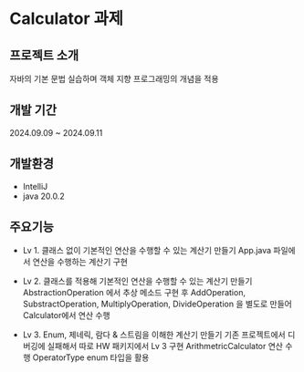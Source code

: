 # Calculator 과제

## 프로젝트 소개
자바의 기본 문법 실습하며 객체 지향 프로그래밍의 개념을 적용

## 개발 기간
2024.09.09 ~ 2024.09.11

## 개발환경
- IntelliJ
- java 20.0.2 


## 주요기능
- Lv 1. 클래스 없이 기본적인 연산을 수행할 수 있는 계산기 만들기
  App.java 파일에서 연산을 수행하는 계산기 구현 
  
- Lv 2. 클래스를 적용해 기본적인 연산을 수행할 수 있는 계산기 만들기
  AbstractionOperation 에서 추상 메소드 구현 후
  AddOperation, SubstractOperation, MultiplyOperation, DivideOperation 을 별도로 만들어 
  Calculator에서 연산 수행

- Lv 3. Enum, 제네릭, 람다 & 스트림을 이해한 계산기 만들기
  기존 프로젝트에서 디버깅에 실패해서 따로 HW 패키지에서 Lv 3 구현
  ArithmetricCalculator 연산 수행
  OperatorType enum 타입을 활용
